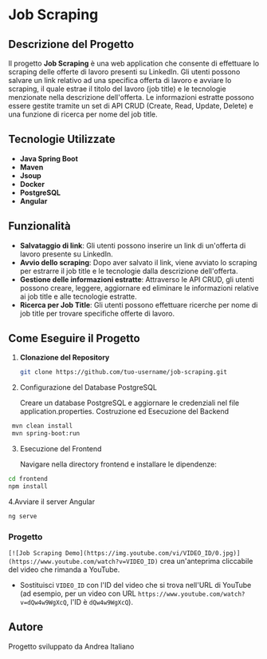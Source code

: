 # Job Scraping

## Descrizione del Progetto

Il progetto **Job Scraping** è una web application che consente di effettuare lo scraping delle offerte di lavoro presenti su LinkedIn. Gli utenti possono salvare un link relativo ad una specifica offerta di lavoro e avviare lo scraping, il quale estrae il titolo del lavoro (job title) e le tecnologie menzionate nella descrizione dell'offerta. Le informazioni estratte possono essere gestite tramite un set di API CRUD (Create, Read, Update, Delete) e una funzione di ricerca per nome del job title.

## Tecnologie Utilizzate

- **Java Spring Boot**
- **Maven**
- **Jsoup**
- **Docker**
- **PostgreSQL**
- **Angular**

## Funzionalità

- **Salvataggio di link**: Gli utenti possono inserire un link di un'offerta di lavoro presente su LinkedIn.
- **Avvio dello scraping**: Dopo aver salvato il link, viene avviato lo scraping per estrarre il job title e le tecnologie dalla descrizione dell'offerta.
- **Gestione delle informazioni estratte**: Attraverso le API CRUD, gli utenti possono creare, leggere, aggiornare ed eliminare le informazioni relative ai job title e alle tecnologie estratte.
- **Ricerca per Job Title**: Gli utenti possono effettuare ricerche per nome di job title per trovare specifiche offerte di lavoro.


## Come Eseguire il Progetto

1. **Clonazione del Repository**
   ```bash
   git clone https://github.com/tuo-username/job-scraping.git

2. Configurazione del Database PostgreSQL

   Creare un database PostgreSQL e aggiornare le credenziali nel file application.properties.
   Costruzione ed Esecuzione del Backend
  ```bash
   mvn clean install
   mvn spring-boot:run
 ```
3. Esecuzione del Frontend

   Navigare nella directory frontend e installare le dipendenze:
```bash
cd frontend
npm install
```
4.Avviare il server Angular
 ```bash
ng serve
```
### Progetto

`[![Job Scraping Demo](https://img.youtube.com/vi/VIDEO_ID/0.jpg)](https://www.youtube.com/watch?v=VIDEO_ID)` crea un'anteprima cliccabile del video che rimanda a YouTube.
- Sostituisci `VIDEO_ID` con l'ID del video che si trova nell'URL di YouTube (ad esempio, per un video con URL `https://www.youtube.com/watch?v=dQw4w9WgXcQ`, l'ID è `dQw4w9WgXcQ`).

## Autore
Progetto sviluppato da Andrea Italiano
